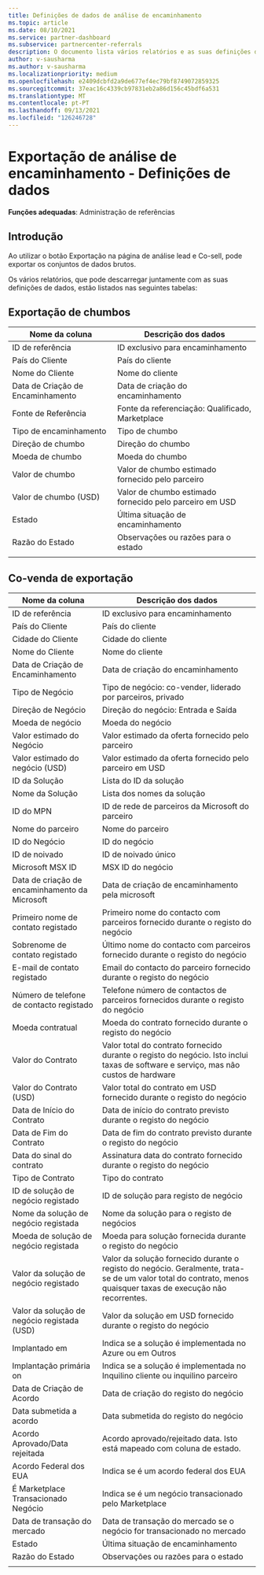 ```yaml
---
title: Definições de dados de análise de encaminhamento
ms.topic: article
ms.date: 08/10/2021
ms.service: partner-dashboard
ms.subservice: partnercenter-referrals
description: O documento lista vários relatórios e as suas definições de dados, que pode descarregar a partir das páginas de análise de referência.
author: v-sausharma
ms.author: v-sausharma
ms.localizationpriority: medium
ms.openlocfilehash: e2409dcbfd2a9de677ef4ec79bf8749072859325
ms.sourcegitcommit: 37eac16c4339cb97831eb2a86d156c45bdf6a531
ms.translationtype: MT
ms.contentlocale: pt-PT
ms.lasthandoff: 09/13/2021
ms.locfileid: "126246728"
---
```

# <a name="referral-analytics-export--data-definitions"></a>Exportação de análise de encaminhamento - Definições de dados

**Funções adequadas**: Administração de referências

## <a name="introduction"></a>Introdução

Ao utilizar o botão Exportação na página de análise lead e Co-sell, pode exportar os conjuntos de dados brutos.

Os vários relatórios, que pode descarregar juntamente com as suas definições de dados, estão listados nas seguintes tabelas:

## <a name="leads-export"></a>Exportação de chumbos

|   Nome da coluna |   Descrição dos dados    |
|----|----|
|   ID de referência |   ID exclusivo para encaminhamento  |
|   País do Cliente    |   País do cliente |
|   Nome do Cliente   |   Nome do cliente    |
|   Data de Criação de Encaminhamento  |   Data de criação do encaminhamento   |
|   Fonte de Referência |   Fonte da referenciação: Qualificado, Marketplace  |
|   Tipo de encaminhamento   |   Tipo de chumbo    |
|   Direção de chumbo  |   Direção do chumbo   |
|   Moeda de chumbo   |   Moeda do chumbo    |
|   Valor de chumbo  |   Valor de chumbo estimado fornecido pelo parceiro    |
|   Valor de chumbo (USD)    |   Valor de chumbo estimado fornecido pelo parceiro em USD |
|   Estado      |   Última situação de encaminhamento   |
|   Razão do Estado   |   Observações ou razões para o estado    |
|       |       |


## <a name="co-sell-export"></a>Co-venda de exportação

|   Nome da coluna |   Descrição dos dados    |
|    ----    |    ----    |
|   ID de referência |   ID exclusivo para encaminhamento  |
|   País do Cliente    |   País do cliente |
|   Cidade do Cliente   |   Cidade do cliente    |
|   Nome do Cliente   |   Nome do cliente    |
|   Data de Criação de Encaminhamento  |   Data de criação do encaminhamento   |
|   Tipo de Negócio   |   Tipo de negócio: co-vender, liderado por parceiros, privado |
|   Direção de Negócio  |   Direção do negócio: Entrada e Saída    |
|   Moeda de negócio   |   Moeda do negócio    |
|   Valor estimado do Negócio    |   Valor estimado da oferta fornecido pelo parceiro    |
|   Valor estimado do negócio (USD)  |   Valor estimado da oferta fornecido pelo parceiro em USD |
|   ID da Solução     |   Lista do ID da solução |
|   Nome da Solução   |   Lista dos nomes da solução  |
|   ID do MPN  |   ID de rede de parceiros da Microsoft do parceiro |
|   Nome do parceiro    |   Nome do parceiro |
|   ID do Negócio |   ID do negócio  |
|   ID de noivado   |   ID de noivado único    |
|   Microsoft MSX ID    |   MSX ID do negócio  |
|   Data de criação de encaminhamento da Microsoft    |   Data de criação de encaminhamento pela microsoft |
|   Primeiro nome de contato registado   |   Primeiro nome do contacto com parceiros fornecido durante o registo do negócio |
|   Sobrenome de contato registado    |   Último nome do contacto com parceiros fornecido durante o registo do negócio  |
|   E-mail de contato registado    |   Email do contacto do parceiro fornecido durante o registo do negócio  |
|   Número de telefone de contacto registado |   Telefone número de contactos de parceiros fornecidos durante o registo do negócio   |
|   Moeda contratual   |   Moeda do contrato fornecido durante o registo do negócio  |
|   Valor do Contrato  |   Valor total do contrato fornecido durante o registo do negócio. Isto inclui taxas de software e serviço, mas não custos de hardware  |
|   Valor do Contrato (USD)    |   Valor total do contrato em USD fornecido durante o registo do negócio   |
|   Data de Início do Contrato |   Data de início do contrato previsto durante o registo do negócio    |
|   Data de Fim do Contrato   |   Data de fim do contrato previsto durante o registo do negócio  |
|   Data do sinal do contrato  |   Assinatura data do contrato fornecido durante o registo do negócio |
|   Tipo de Contrato   |   Tipo do contrato    |
|   ID de solução de negócio registado |   ID de solução para registo de negócio    |
|   Nome da solução de negócio registada   |   Nome da solução para o registo de negócios  |
|   Moeda de solução de negócio registada   |   Moeda para solução fornecida durante o registo do negócio |
|   Valor da solução de negócio registado  |   Valor da solução fornecido durante o registo do negócio. Geralmente, trata-se de um valor total do contrato, menos quaisquer taxas de execução não recorrentes.   |
|   Valor da solução de negócio registada (USD)    |   Valor da solução em USD fornecido durante o registo do negócio |
|   Implantado em |   Indica se a solução é implementada no Azure ou em Outros    |
|   Implantação primária on   |   Indica se a solução é implementada no Inquilino cliente ou inquilino parceiro  |
|   Data de Criação de Acordo  |   Data de criação do registo do negócio  |
|   Data submetida a acordo     |   Data submetida do registo do negócio |
|   Acordo Aprovado/Data rejeitada     |   Acordo aprovado/rejeitado data. Isto está mapeado com coluna de estado. |
|   Acordo Federal dos EUA |   Indica se é um acordo federal dos EUA    |
|   É Marketplace Transacionado Negócio  |   Indica se é um negócio transacionado pelo Marketplace    |
|   Data de transação do mercado    |   Data de transação do mercado se o negócio for transacionado no mercado|
|   Estado      |   Última situação de encaminhamento   |
|   Razão do Estado   |   Observações ou razões para o estado    |
|       |       |
